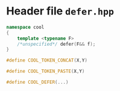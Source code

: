 ---
---

# Header file `defer.hpp`

``` cpp
namespace cool
{
    template <typename F>
    /*unspecified*/ defer(F&& f);
}

#define COOL_TOKEN_CONCAT(X,Y)

#define COOL_TOKEN_PASTE(X,Y)

#define COOL_DEFER(...)
```
